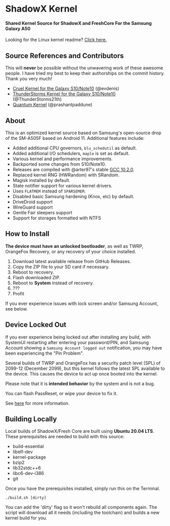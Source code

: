 # ShadowX Kernel

#### Shared Kernel Source for ShadowX and FreshCore For the Samsung Galaxy A50

Looking for the Linux kernel readme? [Click here.](https://github.com/TenSeventy7/android_kernel_samsung_universal9610_shadowx/blob/staging/README_Kernel)

## Source References and Contributors

This will **never** be possible without the unwavering work of these awesome people. I have tried my best to keep their authorships on the commit history. Thank you very much!

 - [Cruel Kernel for the Galaxy S10/Note10](https://github.com/CruelKernel/samsung-exynos9820/) (@evdenis)
 - [ThunderStorms Kernel for the Galaxy S10/Note10](https://github.com/ThunderStorms21th/Galaxy-S10) (@ThunderStorms21th)
 - [Quantum Kernel](https://github.com/prashantpaddune/android_kernel_samsung_a50dd) (@prashantpaddune)
 

## About

This is an optimized kernel source based on Samsung's open-source drop of the SM-A505F based on Android 11. Additional features include:

 - Added additional CPU governors, `blu_schedutil` as default.
 - Added additional I/O schedulers, `maple` is set as default.
 - Various kernel and performance improvements.
 - Backported some changes from S10/Note10.
 - Releases are compiled with @arter97's stable [GCC 10.2.0](https://github.com/arter97/arm64-gcc).
 - Replaced kernel RNG (HWRandom) with SRandom.
 - Magisk installed by default.
 - State notifier support for various kernel drivers.
 - Uses `FLATMEM` instead of `SPARSEMEM`.
 - Disabled basic Samsung hardening (Knox, etc) by default.
 - DriveDroid support
 - WireGuard support
 - Gentle Fair sleepers support
 - Support for storages formatted with NTFS

## How to Install

**The device must have an unlocked bootloader**, as well as TWRP, OrangeFox Recovery, or any recovery of your choice installed.

 1. Download latest available release from GitHub Releases.
 2. Copy the ZIP file to your SD card if necessary.
 3. Reboot to recovery.
 4. Flash downloaded ZIP.
 5. Reboot to **System**  instead of recovery.
 6. ???
 7. Profit

If you ever experience issues with lock screen and/or Samsung Account, see below.

## Device Locked Out

If you ever experience being locked out after installing any build, with SystemUI restarting after entering your password/PIN, and Samsung Account showing a `Samsung Account logged out` notification, you may have been experiencing the "Pin Problem".

Several builds of TWRP and OrangeFox has a security patch level (SPL) of 2099-12 (December 2099), but this kernel follows the latest SPL available to the device. This causes the device to act up once booted into the kernel.

Please note that it is **intended behavior** by the system and is not a bug.

You can flash PassReset, or wipe your device to fix it.

See [here](https://github.com/CruelKernel/samsung-exynos9820/#pin-problem-cant-login) for more information.

 
## Building Locally

Local builds of ShadowX/Fresh Core are built using **Ubuntu 20.04 LTS**.  These prerequisites are needed to build with this source:

 - build-essential
 - libelf-dev
 - kernel-package
 - bzip2
 - lib32stdc++6
 - libc6-dev-i386
 - git

Once you have the prerequisites installed, simply run this on the Terminal.

`./build.sh [dirty]`

You can add the 'dirty' flag so it won't rebuild all components again. The script will download all it needs (including the toolchain) and builds a new kernel build for you.
